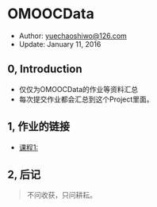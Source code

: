 # OMOOCData

- Author: <yuechaoshiwo@126.com>
- Update: January 11, 2016 

## 0, Introduction 

- 仅仅为OMOOCData的作业等资料汇总
- 每次提交作业都会汇总到这个Project里面。

## 1, 作业的链接 

- [课程1:]() 


## 2, 后记

> 不问收获，只问耕耘。


